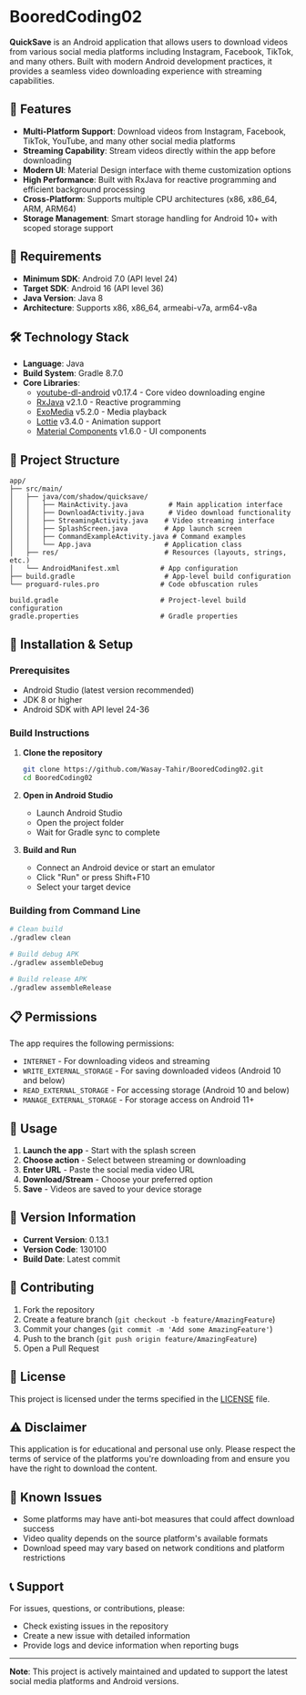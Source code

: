 # BooredCoding02

**QuickSave** is an Android application that allows users to download videos from various social media platforms including Instagram, Facebook, TikTok, and many others. Built with modern Android development practices, it provides a seamless video downloading experience with streaming capabilities.

## 🚀 Features

- **Multi-Platform Support**: Download videos from Instagram, Facebook, TikTok, YouTube, and many other social media platforms
- **Streaming Capability**: Stream videos directly within the app before downloading
- **Modern UI**: Material Design interface with theme customization options
- **High Performance**: Built with RxJava for reactive programming and efficient background processing
- **Cross-Platform**: Supports multiple CPU architectures (x86, x86_64, ARM, ARM64)
- **Storage Management**: Smart storage handling for Android 10+ with scoped storage support

## 📱 Requirements

- **Minimum SDK**: Android 7.0 (API level 24)
- **Target SDK**: Android 16 (API level 36)
- **Java Version**: Java 8
- **Architecture**: Supports x86, x86_64, armeabi-v7a, arm64-v8a

## 🛠️ Technology Stack

- **Language**: Java
- **Build System**: Gradle 8.7.0
- **Core Libraries**:
  - [youtube-dl-android](https://github.com/junkfood02/youtube-dl-android) v0.17.4 - Core video downloading engine
  - [RxJava](https://github.com/ReactiveX/RxJava) v2.1.0 - Reactive programming
  - [ExoMedia](https://github.com/brianwernick/ExoMedia) v5.2.0 - Media playback
  - [Lottie](https://github.com/airbnb/lottie-android) v3.4.0 - Animation support
  - [Material Components](https://material.io/develop/android) v1.6.0 - UI components

## 📁 Project Structure

```
app/
├── src/main/
│   ├── java/com/shadow/quicksave/
│   │   ├── MainActivity.java          # Main application interface
│   │   ├── DownloadActivity.java      # Video download functionality
│   │   ├── StreamingActivity.java    # Video streaming interface
│   │   ├── SplashScreen.java         # App launch screen
│   │   ├── CommandExampleActivity.java # Command examples
│   │   └── App.java                  # Application class
│   ├── res/                          # Resources (layouts, strings, etc.)
│   └── AndroidManifest.xml          # App configuration
├── build.gradle                      # App-level build configuration
└── proguard-rules.pro               # Code obfuscation rules

build.gradle                         # Project-level build configuration
gradle.properties                    # Gradle properties
```

## 🔧 Installation & Setup

### Prerequisites
- Android Studio (latest version recommended)
- JDK 8 or higher
- Android SDK with API level 24-36

### Build Instructions

1. **Clone the repository**
   ```bash
   git clone https://github.com/Wasay-Tahir/BooredCoding02.git
   cd BooredCoding02
   ```

2. **Open in Android Studio**
   - Launch Android Studio
   - Open the project folder
   - Wait for Gradle sync to complete

3. **Build and Run**
   - Connect an Android device or start an emulator
   - Click "Run" or press Shift+F10
   - Select your target device

### Building from Command Line

```bash
# Clean build
./gradlew clean

# Build debug APK
./gradlew assembleDebug

# Build release APK
./gradlew assembleRelease
```

## 📋 Permissions

The app requires the following permissions:
- `INTERNET` - For downloading videos and streaming
- `WRITE_EXTERNAL_STORAGE` - For saving downloaded videos (Android 10 and below)
- `READ_EXTERNAL_STORAGE` - For accessing storage (Android 10 and below)
- `MANAGE_EXTERNAL_STORAGE` - For storage access on Android 11+

## 🎯 Usage

1. **Launch the app** - Start with the splash screen
2. **Choose action** - Select between streaming or downloading
3. **Enter URL** - Paste the social media video URL
4. **Download/Stream** - Choose your preferred option
5. **Save** - Videos are saved to your device storage

## 🔄 Version Information

- **Current Version**: 0.13.1
- **Version Code**: 130100
- **Build Date**: Latest commit

## 🤝 Contributing

1. Fork the repository
2. Create a feature branch (`git checkout -b feature/AmazingFeature`)
3. Commit your changes (`git commit -m 'Add some AmazingFeature'`)
4. Push to the branch (`git push origin feature/AmazingFeature`)
5. Open a Pull Request

## 📄 License

This project is licensed under the terms specified in the [LICENSE](LICENSE) file.

## ⚠️ Disclaimer

This application is for educational and personal use only. Please respect the terms of service of the platforms you're downloading from and ensure you have the right to download the content.

## 🐛 Known Issues

- Some platforms may have anti-bot measures that could affect download success
- Video quality depends on the source platform's available formats
- Download speed may vary based on network conditions and platform restrictions

## 📞 Support

For issues, questions, or contributions, please:
- Check existing issues in the repository
- Create a new issue with detailed information
- Provide logs and device information when reporting bugs

---

**Note**: This project is actively maintained and updated to support the latest social media platforms and Android versions.
